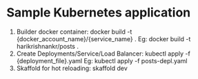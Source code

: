 # Sample Kubernetes application

1. Builder docker container: docker build -t {docker_account_name}/{service_name} .
   Eg: docker build -t harikrishnankr/posts .
2. Create Deployments/Service/Load Balancer: kubectl apply -f {deployment_file}.yaml
   Eg: kubectl apply -f posts-depl.yaml
3. Skaffold for hot reloading: skaffold dev 
